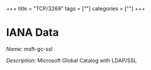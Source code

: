 +++
title = "TCP/3269"
tags = [""]
categories = [""]
+++

# IANA Data

_Name:_ msft-gc-ssl

_Description:_ Microsoft Global Catalog with LDAP/SSL

